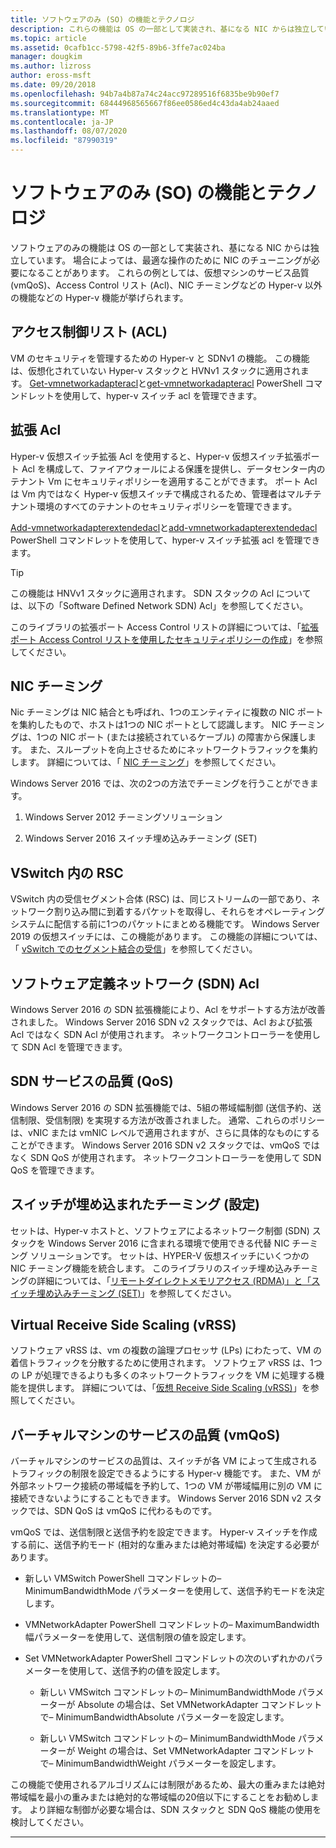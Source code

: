 ```yaml
---
title: ソフトウェアのみ (SO) の機能とテクノロジ
description: これらの機能は OS の一部として実装され、基になる NIC からは独立しています。 場合によっては、最適な操作のために NIC のチューニングが必要になることがあります。 これらの例としては、仮想マシンのサービス品質 (vmQoS)、Access Control リスト (Acl)、NIC チーミングなどの Hyper-v 以外の機能などの Hyper-v 機能が挙げられます。
ms.topic: article
ms.assetid: 0cafb1cc-5798-42f5-89b6-3ffe7ac024ba
manager: dougkim
ms.author: lizross
author: eross-msft
ms.date: 09/20/2018
ms.openlocfilehash: 94b7a4b87a74c24acc97289516f6835be9b90ef7
ms.sourcegitcommit: 68444968565667f86ee0586ed4c43da4ab24aaed
ms.translationtype: MT
ms.contentlocale: ja-JP
ms.lasthandoff: 08/07/2020
ms.locfileid: "87990319"
---
```

# <a name="software-only-so-features-and-technologies"></a>ソフトウェアのみ (SO) の機能とテクノロジ
ソフトウェアのみの機能は OS の一部として実装され、基になる NIC からは独立しています。 場合によっては、最適な操作のために NIC のチューニングが必要になることがあります。 これらの例としては、仮想マシンのサービス品質 (vmQoS)、Access Control リスト (Acl)、NIC チーミングなどの Hyper-v 以外の機能などの Hyper-v 機能が挙げられます。

## <a name="access-control-lists-acls"></a>アクセス制御リスト (ACL)

VM のセキュリティを管理するための Hyper-v と SDNv1 の機能。 この機能は、仮想化されていない Hyper-v スタックと HVNv1 スタックに適用されます。 [Get-vmnetworkadapteracl](/powershell/module/hyper-v/add-vmnetworkadapteracl?view=win10-ps)と[get-vmnetworkadapteracl](/powershell/module/hyper-v/remove-vmnetworkadapteracl?view=win10-ps) PowerShell コマンドレットを使用して、hyper-v スイッチ acl を管理できます。

## <a name="extended-acls"></a>拡張 Acl

Hyper-v 仮想スイッチ拡張 Acl を使用すると、Hyper-v 仮想スイッチ拡張ポート Acl を構成して、ファイアウォールによる保護を提供し、データセンター内のテナント Vm にセキュリティポリシーを適用することができます。 ポート Acl は Vm 内ではなく Hyper-v 仮想スイッチで構成されるため、管理者はマルチテナント環境のすべてのテナントのセキュリティポリシーを管理できます。

[Add-vmnetworkadapterextendedacl](/powershell/module/hyper-v/add-vmnetworkadapterextendedacl?view=win10-ps)と[add-vmnetworkadapterextendedacl](/powershell/module/hyper-v/remove-vmnetworkadapteracl?view=win10-ps) PowerShell コマンドレットを使用して、hyper-v スイッチ拡張 acl を管理できます。

>[!TIP]
>この機能は HNVv1 スタックに適用されます。 SDN スタックの Acl については、以下の「Software Defined Network SDN) Acl」を参照してください。

このライブラリの拡張ポート Access Control リストの詳細については、「[拡張ポート Access Control リストを使用したセキュリティポリシーの作成](../../../virtualization/hyper-v-virtual-switch/create-security-policies-with-extended-port-access-control-lists.md)」を参照してください。

## <a name="nic-teaming"></a>NIC チーミング

Nic チーミングは NIC 結合とも呼ばれ、1つのエンティティに複数の NIC ポートを集約したもので、ホストは1つの NIC ポートとして認識します。 NIC チーミングは、1つの NIC ポート (または接続されているケーブル) の障害から保護します。 また、スループットを向上させるためにネットワークトラフィックを集約します。 詳細については、「 [NIC チーミング](../nic-teaming/nic-teaming.md)」を参照してください。

Windows Server 2016 では、次の2つの方法でチーミングを行うことができます。

1.  Windows Server 2012 チーミングソリューション

2.  Windows Server 2016 スイッチ埋め込みチーミング (SET)


## <a name="rsc-in-the-vswitch"></a>VSwitch 内の RSC

VSwitch 内の受信セグメント合体 (RSC) は、同じストリームの一部であり、ネットワーク割り込み間に到着するパケットを取得し、それらをオペレーティングシステムに配信する前に1つのパケットにまとめる機能です。 Windows Server 2019 の仮想スイッチには、この機能があります。 この機能の詳細については、「 [vSwitch でのセグメント結合の受信](./rsc-in-the-vswitch.md)」を参照してください。

## <a name="software-defined-networking-sdn-acls"></a>ソフトウェア定義ネットワーク (SDN) Acl

Windows Server 2016 の SDN 拡張機能により、Acl をサポートする方法が改善されました。 Windows Server 2016 SDN v2 スタックでは、Acl および拡張 Acl ではなく SDN Acl が使用されます。 ネットワークコントローラーを使用して SDN Acl を管理できます。

## <a name="sdn-quality-of-service-qos"></a>SDN サービスの品質 (QoS)

Windows Server 2016 の SDN 拡張機能では、5組の帯域幅制御 (送信予約、送信制限、受信制限) を実現する方法が改善されました。 通常、これらのポリシーは、vNIC または vmNIC レベルで適用されますが、さらに具体的なものにすることができます。 Windows Server 2016 SDN v2 スタックでは、vmQoS ではなく SDN QoS が使用されます。 ネットワークコントローラーを使用して SDN QoS を管理できます。

## <a name="switch-embedded-teaming-set"></a>スイッチが埋め込まれたチーミング (設定)

セットは、Hyper-v ホストと、ソフトウェアによるネットワーク制御 (SDN) スタックを Windows Server 2016 に含まれる環境で使用できる代替 NIC チーミング ソリューションです。 セットは、HYPER-V 仮想スイッチにいくつかの NIC チーミング機能を統合します。 このライブラリのスイッチ埋め込みチーミングの詳細については、「[リモートダイレクトメモリアクセス (RDMA)」と「スイッチ埋め込みチーミング (SET)](../../../virtualization/hyper-v-virtual-switch/rdma-and-switch-embedded-teaming.md)」を参照してください。

## <a name="virtual-receive-side-scaling-vrss"></a>Virtual Receive Side Scaling (vRSS)

ソフトウェア vRSS は、vm の複数の論理プロセッサ (LPs) にわたって、VM の着信トラフィックを分散するために使用されます。 ソフトウェア vRSS は、1つの LP が処理できるよりも多くのネットワークトラフィックを VM に処理する機能を提供します。 詳細については、「[仮想 Receive Side Scaling (vRSS)](../vrss/vrss-top.md)」を参照してください。

## <a name="virtual-machine-quality-of-service-vmqos"></a>バーチャルマシンのサービスの品質 (vmQoS)

バーチャルマシンのサービスの品質は、スイッチが各 VM によって生成されるトラフィックの制限を設定できるようにする Hyper-v 機能です。 また、VM が外部ネットワーク接続の帯域幅を予約して、1つの VM が帯域幅用に別の VM に接続できないようにすることもできます。 Windows Server 2016 SDN v2 スタックでは、SDN QoS は vmQoS に代わるものです。

vmQoS では、送信制限と送信予約を設定できます。 Hyper-v スイッチを作成する前に、送信予約モード (相対的な重みまたは絶対帯域幅) を決定する必要があります。

-  新しい VMSwitch PowerShell コマンドレットの– MinimumBandwidthMode パラメーターを使用して、送信予約モードを決定します。

-  VMNetworkAdapter PowerShell コマンドレットの– MaximumBandwidth 幅パラメーターを使用して、送信制限の値を設定します。

-  Set VMNetworkAdapter PowerShell コマンドレットの次のいずれかのパラメーターを使用して、送信予約の値を設定します。

   -  新しい VMSwitch コマンドレットの– MinimumBandwidthMode パラメーターが Absolute の場合は、Set VMNetworkAdapter コマンドレットで– MinimumBandwidthAbsolute パラメーターを設定します。

   -  新しい VMSwitch コマンドレットの– MinimumBandwidthMode パラメーターが Weight の場合は、Set VMNetworkAdapter コマンドレットで– MinimumBandwidthWeight パラメーターを設定します。

この機能で使用されるアルゴリズムには制限があるため、最大の重みまたは絶対帯域幅を最小の重みまたは絶対的な帯域幅の20倍以下にすることをお勧めします。 より詳細な制御が必要な場合は、SDN スタックと SDN QoS 機能の使用を検討してください。


---